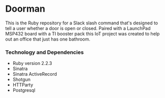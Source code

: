 # Doorman
This is the Ruby repository for a Slack slash command that's designed to tell a user whether a door is open or closed. Paired with a LaunchPad MSP432 board with a TI booster pack this IoT project was created to help out an office that just has one bathroom.

### Technology and Dependencies
- Ruby version 2.2.3
- Sinatra
- Sinatra ActiveRecord
- Shotgun
- HTTParty
- Postgresql
